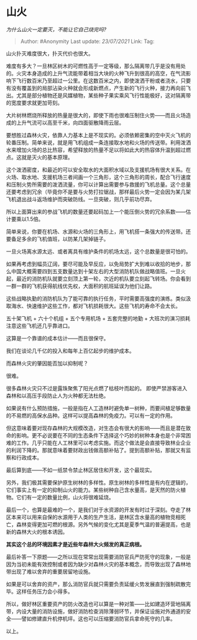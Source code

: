 # 山火
*为什么山火一定要灭，不能让它自己烧完吗?*

> Author: #Anonymity
> Last update: *23/07/2021*
> Link:
> Tag:

山火扑灭难度很大，扑灭代价也很大。

难度有多大？一旦林区树木的可燃性高于一定等级，那么隔离带几乎是没有用处的。火灾本身造成的上升气流能带着相当大块的火种飞升到很高的高空，在气流影响下飞行数百米乃至超过一公里。在这数百米之内，即使泼洒干粉或者浇水，只要有没有覆盖到的局部沾染火种就会形成新燃点，产生新的飞行火种，接力再向前飞出。尤其是部分植物还是风媒植物，某些种子果实乘风飞行性能极好，这对隔离带的宽度要求就更加苛刻。

大片树林燃烧所释放的热量是很大的，即使下雨也很难压制住火势——而且火场造成的上升气流可以高至千米，向四面驱散降雨云层。

要想胜过森林火灾，依靠人力基本上是不现实的。必须依赖密集的空中灭火飞机的轮番压制。简单来说，就是用飞机组成一条连接取水地和火场的传送带。利用泼洒水来增加火场的总比热容，希望释放的热量不足以将如此大的热容体升温到超过燃点。这就是灭火的基本原理。

这个泼洒密度，和最近的可以安全取水的大面积水域以及支援机场有很大关系。在火场、取水地、支援机场三者间画一个三角形，这个三角形的周长，配合飞行速度和压制火势所需要的泼洒流量，你可以计算出需要参与救援的飞机总量。这个总量还要考虑到冗余（毕竟你不是要与火势打拉锯战，那样最后火势一定会因为某几架飞机退出战斗返场维护而突破防线。一旦突破，则几乎前功尽弃。

所以上面算出来的参战飞机的数量还要起码加上一个能压倒火势的冗余系数——估计要乘以1.5倍。

简单来说，你要在机场、水源和火场的三角形上，用飞机搭一条强大的传送带。还要备足多余的飞机值班，以防某几架掉链子。

一旦火场离水源太远、或者离具有维护条件的机场太远，这个总数量是很可怕的。

如果再考虑到幅员辽阔，要尽可能及早反应，以免局势扩大到难以收拾的地步，那么中国大概需要四到五支数量达到十架左右的大型消防机队做战略值班。一旦火起，最近的消防机队就要立刻顶上第一轮，次近的机队要立刻起飞转场。你会看到一群一群的飞机获得航线优先权，大面积的航班延误为他们让路。

这些战略执勤的消防机队为了能可靠的执行任务，平时需要高强度的演练。类似汲取海水、快速维护这些工作，都对飞机损耗很大。这些飞机的寿命不会太长。

五十架飞机 + 六十个机组 + 五个专用机场 + 五套完整的地勤 + 大班次的演习损耗 注意这些飞机还几乎靠进口。

这算是一个靠谱的成本估计——而且很保守。

我们在谈论几千亿的投入和每年上百亿起步的维护成本。

而森林火灾的肇因能否加以抑制呢？

很难。

很多森林火灾只不过是露珠聚焦了阳光点燃了枯枝叶而起的。 即使严禁游客进入森林和以高压手段防止人为火种都无法杜绝。

如果说有什么预防措施，一般是指在人工造林时避免单一树种，而要间植足够数量的不易燃的高保水品种。这样可以提高森林的免疫力。可以有一定的作用。

但这意味着要对现存森林的大规模改造，对生态会有很大的影响——而且是潜在致命的影响。更不必说要在不同的生态条件下选择这个巧妙的树种本身也是个非常困难的工作。几乎只能在人工林里可以考虑实施。而这个做法是会直接导致林业企业的利润下降的。那就意味着要财政出钱做高额补贴了。提到高额补贴，那就又有监察和行政成本。

最后算到底——不如一纸禁令禁止林区居住和开发，这个最现实。

另外，我们极其需要保护原生树林的多样性。原生树林的多样性是有内在逻辑的，它们事实上有一定的抑制山火的能力。某些树种自己含水量高，是天然的防火植物。它们有一定的数量比例，山火将很难延烧。

最后一个，也算是最难的一个，是我们对于水资源的开发有时过于深刻。夺走了林区本来可以用来自保的水源用于人类的生产生活，是林区含水量高的植物竞相死亡，森林变得更加可燃的根源。另外气候的变化尤其是夏季气温的普遍提高，也是新的森林大火的根本诱因。

**其实这个总的环境因素才是近些年森林大火频发的真正病根。**

最后补答一下原题——之所以现在常常出现需要消防官兵严防死守的现象，一般是因为当初未能有效控制或者因为缺少对森林火灾的基本概念，而导致出现了森林地带出现了难以舍弃的重要居留地设施。

如果是可以舍弃的资产，那么消防官兵就只需要负责延缓火势发展直到强制疏散完毕。这样任务压力会小得多。

所以，做好林区重要资产的防火改造也可以算是一种对策——比如建造环营地隔离带，内设大量的消防设施，做好消防检查消除薄弱环节，并保证设施对外通道的安全——譬如修建直升机停机坪。这也可以压缩要消防官兵拿命死守的几率。

以上。
